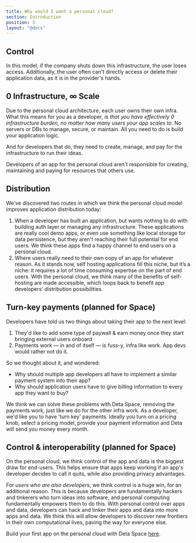 ```yaml
---
title: Why would I want a personal cloud?
section: Introduction
position: 3
layout: "@docs"
---
```


## Control

In this model, if the company shuts down this infrastructure, the user loses access. Additionally, the user often can't directly access or delete their application data, as it is in the provider's hands.

## 0 Infrastructure, ∞ Scale

Due to the personal cloud architecture, each user owns their own infra. What this means for you as a developer, *is that you have effectively 0 infrastructure burden, no matter how many users your app scales to.* No servers or DBs to manage, secure, or maintain. All you need to do is build your application logic. 

And for developers that do, they need to create, manage, and pay for the infrastructure to run their ideas.

Developers of an app for the personal cloud aren't responsible for creating, maintaining and paying for resources that others use. 

## Distribution

We've discovered two routes in which we think the personal cloud model improves application distribution today:


1. When a developer has built an application, but wants nothing to do with building auth layer or managing any infrastructure. These applications are really cool demo apps, or even use something like local storage for data persistence, but they aren't reaching their full potential for end users. We think these apps find a happy channel to end users on a personal cloud.
2. Where users really need to their own copy of an app for whatever reason. As it stands now, self hosting applications fill this niche, but it’s a niche: it requires a lot of time consuming expertise on the part of end users. With the personal cloud, we think many of the benefits of self-hosting are made accessible, which loops back to benefit app developers’ distribution possibilities.

## Turn-key payments (planned for Space)

Developers have told us two things about taking their app to the next level:

1. They'd like to add some type of paywall & earn money once they start bringing external users onboard
2. Payments work — in and of itself — is fuss-y, infra like work. App devs would rather not do it.

So we thought about it, and wondered:
- Why should multiple app developers all have to implement a similar payment system into their app?
- Why should application users have to give billing information to every app they want to buy?

We think we can solve these problems with Deta Space, removing the payments work, just like we do for the other infra work. As a developer, we'd like you to have 'turn key' payments. Ideally you turn on a pricing knob, select a pricing model, provide your payment information and Deta will send you money every month. 

## Control & interoperability (planned for Space)

On the personal cloud, we think control of the app and data is the biggest draw for end-users. This helps ensure that apps keep working if an app's developer decides to call it quits, while also providing privacy advantages. 

For *users who are also developers*, we think control is a huge win, for an additional reason. This is because developers are fundamentally hackers and tinkerers who turn ideas into software, and personal computing fundamentally empowers them to do this. With personal control over apps and data, developers can hack and tinker their apps and data into more apps and data. We think this will allow developers to discover new frontiers in their own computational lives, paving the way for everyone else.

Build your first app on the personal cloud with Deta Space [here](/docs/en/introduction/first-app).